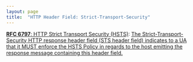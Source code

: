 ```yaml
---
layout: page
title:  "HTTP Header Field: Strict-Transport-Security"
---
```


[**RFC 6797**: HTTP Strict Transport Security (HSTS)](/specs/IETF/RFC/6797 "This specification defines a mechanism enabling web sites to declare themselves accessible only via secure connections and/or for users to be able to direct their user agent(s) to interact with given sites only over secure connections. This overall policy is referred to as HTTP Strict Transport Security (HSTS). The policy is declared by web sites via the Strict-Transport-Security HTTP response header field and/or by other means, such as user agent configuration, for example."): [The Strict-Transport-Security HTTP response header field (STS header field) indicates to a UA that it MUST enforce the HSTS Policy in regards to the host emitting the response message containing this header field.]()

